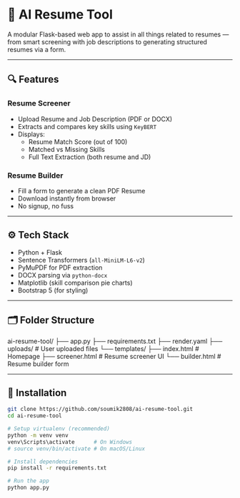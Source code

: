 # 🤖 AI Resume Tool

A modular Flask-based web app to assist in all things related to resumes — from smart screening with job descriptions to generating structured resumes via a form.

---

## 🔍 Features

### Resume Screener
- Upload Resume and Job Description (PDF or DOCX)
- Extracts and compares key skills using `KeyBERT`
- Displays:
  - Resume Match Score (out of 100)
  - Matched vs Missing Skills
  - Full Text Extraction (both resume and JD)

### Resume Builder
- Fill a form to generate a clean PDF Resume
- Download instantly from browser
- No signup, no fuss

---

## ⚙️ Tech Stack

- Python + Flask
- Sentence Transformers (`all-MiniLM-L6-v2`)
- PyMuPDF for PDF extraction
- DOCX parsing via `python-docx`
- Matplotlib (skill comparison pie charts)
- Bootstrap 5 (for styling)

---

## 🗂 Folder Structure

ai-resume-tool/
├── app.py
├── requirements.txt
├── render.yaml
├── uploads/ # User uploaded files
└── templates/
├── index.html # Homepage
├── screener.html # Resume screener UI
└── builder.html # Resume builder form


---

## 🚀 Installation

```bash
git clone https://github.com/soumik2808/ai-resume-tool.git
cd ai-resume-tool

# Setup virtualenv (recommended)
python -m venv venv
venv\Scripts\activate      # On Windows
# source venv/bin/activate # On macOS/Linux

# Install dependencies
pip install -r requirements.txt

# Run the app
python app.py
